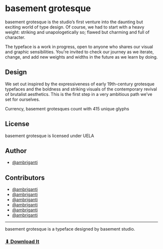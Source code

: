 # basement grotesque

basement grotesque is the studio’s first venture into the daunting but exciting world of type design. Of course, we had to start with a heavy weight: striking and unapologetically so; flawed but charming and full of character.

The typeface is a work in progress, open to anyone who shares our visual and graphic sensibilities. You're invited to check our journey as we iterate, change, and add new weights and widths in the future as we learn by doing.

## **Design**

We set out inspired by the expressiveness of early 19th-century grotesque typefaces and the boldness and striking visuals of the contemporary revival of brutalist aesthetics. This is the first step in a very ambitious path we’ve set for ourselves.

Currency, basement grotesques count with 415 unique glyphs 


## **License**

basement grotesque is licensed under UELA


## Author

- [@ambriganti](https://twitter.com/ambriganti)


## Contributors

- [@ambriganti](https://twitter.com/ambriganti)
- [@ambriganti](https://twitter.com/ambriganti)
- [@ambriganti](https://twitter.com/ambriganti)
- [@ambriganti](https://twitter.com/ambriganti)
- [@ambriganti](https://twitter.com/ambriganti)
- [@ambriganti](https://twitter.com/ambriganti)

---
basement grotesque is a typeface designed by basement studio.
### **[⬇︎ Download It](https://grotesque.basement.studio/)**
